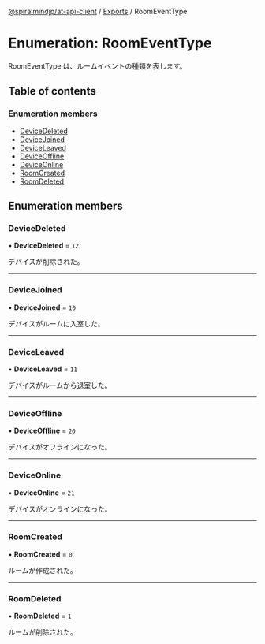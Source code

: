[@spiralmindjp/at-api-client](../README.md) / [Exports](../modules.md) / RoomEventType

# Enumeration: RoomEventType

RoomEventType は、ルームイベントの種類を表します。

## Table of contents

### Enumeration members

- [DeviceDeleted](RoomEventType.md#devicedeleted)
- [DeviceJoined](RoomEventType.md#devicejoined)
- [DeviceLeaved](RoomEventType.md#deviceleaved)
- [DeviceOffline](RoomEventType.md#deviceoffline)
- [DeviceOnline](RoomEventType.md#deviceonline)
- [RoomCreated](RoomEventType.md#roomcreated)
- [RoomDeleted](RoomEventType.md#roomdeleted)

## Enumeration members

### DeviceDeleted

• **DeviceDeleted** = `12`

デバイスが削除された。

___

### DeviceJoined

• **DeviceJoined** = `10`

デバイスがルームに入室した。

___

### DeviceLeaved

• **DeviceLeaved** = `11`

デバイスがルームから退室した。

___

### DeviceOffline

• **DeviceOffline** = `20`

デバイスがオフラインになった。

___

### DeviceOnline

• **DeviceOnline** = `21`

デバイスがオンラインになった。

___

### RoomCreated

• **RoomCreated** = `0`

ルームが作成された。

___

### RoomDeleted

• **RoomDeleted** = `1`

ルームが削除された。
